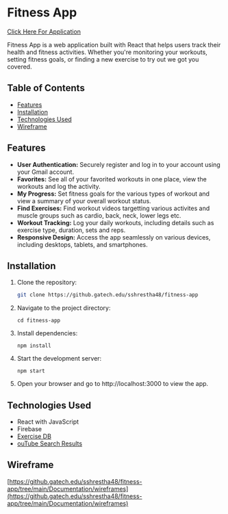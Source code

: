 # Fitness App
[Click Here For Application](https://fitness-app-gatech-75339ba0575b.herokuapp.com/)

Fitness App is a web application built with React that helps users track their health and fitness activities. Whether you're monitoring your workouts, setting fitness goals, or finding a new exercise to try out we got you covered.

## Table of Contents

- [Features](#features)
- [Installation](#installation)
- [Technologies Used](#technologies-used)
- [Wireframe](#Wireframe)

## Features

- **User Authentication:** Securely register and log in to your account using your Gmail account.
- **Favorites:** See all of your favorited workouts in one place, view the workouts and log the activity.
- **My Progress:** Set fitness goals for the various types of workout and view a summary of your overall workout status.
- **Find Exercises:** Find workout videos targetting various activites and muscle groups such as cardio, back, neck, lower legs etc.
- **Workout Tracking:** Log your daily workouts, including details such as exercise type, duration, sets and reps.
- **Responsive Design:** Access the app seamlessly on various devices, including desktops, tablets, and smartphones.

## Installation

1. Clone the repository:

   ```bash
   git clone https://github.gatech.edu/sshrestha48/fitness-app
2. Navigate to the project directory:
   ```
   cd fitness-app
3. Install dependencies:
   ```
   npm install
4. Start the development server:
   ```
   npm start
5. Open your browser and go to http://localhost:3000 to view the app.

## Technologies Used
   - React with JavaScript
   - Firebase
   - [Exercise DB](https://rapidapi.com/justin-WFnsXH_t6/api/exercisedb)
   - [ouTube Search Results](https://rapidapi.com/marindelija/api/youtube-search-results/)

## Wireframe
   [https://github.gatech.edu/sshrestha48/fitness-app/tree/main/Documentation/wireframes](https://github.gatech.edu/sshrestha48/fitness-app/tree/main/Documentation/wireframes)

